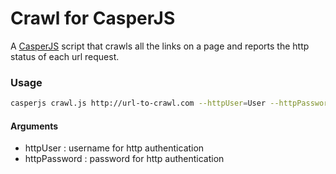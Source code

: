 # Crawl for CasperJS #
A [CasperJS](http://casperjs.org/) script that crawls all the links on a page and reports the http status of each url request.

### Usage ###
```bash
casperjs crawl.js http://url-to-crawl.com --httpUser=User --httpPassword=Password
```
#### Arguments ####
* httpUser : username for http authentication
* httpPassword : password for http authentication